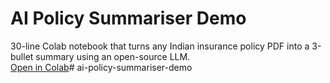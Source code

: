# AI Policy Summariser Demo  
30-line Colab notebook that turns any Indian insurance policy PDF into a 3-bullet summary using an open-source LLM.  
[Open in Colab](https://colab.research.google.com/github/<your-username>/ai-policy-summariser-demo/blob/main/notebook.ipynb)# ai-policy-summariser-demo
